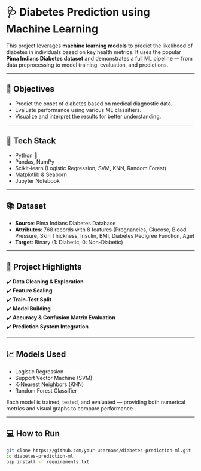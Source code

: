 # 🩺 Diabetes Prediction using Machine Learning

This project leverages **machine learning models** to predict the likelihood of diabetes in individuals based on key health metrics. It uses the popular **Pima Indians Diabetes dataset** and demonstrates a full ML pipeline — from data preprocessing to model training, evaluation, and predictions.

---

## 🎯 Objectives

- Predict the onset of diabetes based on medical diagnostic data.
- Evaluate performance using various ML classifiers.
- Visualize and interpret the results for better understanding.

---

## 🧰 Tech Stack

- Python 🐍  
- Pandas, NumPy  
- Scikit-learn (Logistic Regression, SVM, KNN, Random Forest)  
- Matplotlib & Seaborn  
- Jupyter Notebook

---

## 📚 Dataset

- **Source**: Pima Indians Diabetes Database  
- **Attributes**: 768 records with 8 features (Pregnancies, Glucose, Blood Pressure, Skin Thickness, Insulin, BMI, Diabetes Pedigree Function, Age)  
- **Target**: Binary (1: Diabetic, 0: Non-Diabetic)

---

## 🔬 Project Highlights

✔️ **Data Cleaning & Exploration**  
✔️ **Feature Scaling**  
✔️ **Train-Test Split**  
✔️ **Model Building**  
✔️ **Accuracy & Confusion Matrix Evaluation**  
✔️ **Prediction System Integration**  

---

## 📈 Models Used

- Logistic Regression
- Support Vector Machine (SVM)
- K-Nearest Neighbors (KNN)
- Random Forest Classifier

Each model is trained, tested, and evaluated — providing both numerical metrics and visual graphs to compare performance.

---

## 💻 How to Run

```bash
git clone https://github.com/your-username/diabetes-prediction-ml.git
cd diabetes-prediction-ml
pip install -r requirements.txt
